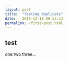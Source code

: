 ```yaml
---
layout: post
title:  "Testing duplicate"
date:   2015-12-18 09:53:23
permalink: /first-post.html
---
```


## test

one two three...